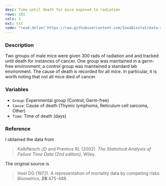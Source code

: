 ```yaml
---
desc: Time until death for mice exposed to radiation
rows: 181
cols: 3
ext: txt
code: "read.delim('https://raw.githubusercontent.com/IowaBiostat/data-sets/main/Hoel1972/Hoel1972.txt')"
---
```


### Description

Two groups of male mice were given 300 rads of radiation and and tracked until death for instances of cancer.  One group was maintained in a germ-free environment; a control group was maintained a standard lab environment.  The cause of death is recorded for all mice.  In particular, it is worth noting that not all mice died of cancer.

### Variables

* `Group`: Experimental group (Control, Germ-free)
* `Cause`: Cause of death (Thymic lymphoma, Reticulum cell sarcoma, Other)
* `Time`: Time of death (days)

### Reference

I obtained the data from

> Kalbfleisch JD and Prentice RL (2002). *The Statistical Analysis of Failure Time Data (2nd edition)*, Wiley.

The original source is

> Hoel DG (1972). A representation of mortality data by competing risks.  *Biometrics*, **28**:475-488.

